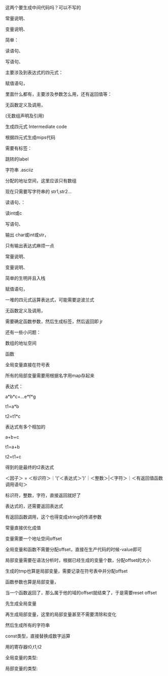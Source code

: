 这两个要生成中间代码吗？可以不写的

常量说明、

变量说明、



简单：

读语句、

写语句、

主要涉及到表达式的四元式：

赋值语句，

里面什么都有，主要涉及参数怎么用，还有返回值等：

无函数定义及调用，

(无数组声明及引用)





生成四元式 Intermediate code

根据四元式生成mips代码





需要有标签：

跳转的label

字符串 .asciiz

分配的地址空间，这里应该只有数组



现在只需要写字符串的 str1,str2...



读语句、：

读int或c

写语句、

输出 char或int或str，

只有输出表达式麻烦一点



常量说明、

变量说明、

简单的生明并且入栈



赋值语句，

一堆的四元式运算表达式，可能需要逆波兰式



无函数定义及调用，

需要确定函数参数，然后生成标签，然后返回即 jr





还有一些小问题：

数组的地址空间

函数



全局变量直接在符号表

所有的局部变量需要用根据名字用map存起来





表达式：

a\*b\*c+...e\*f\*g

t1=a*b

t2=t1*c





表达式有多个相加的

a+b+c

t1=a+b

t2=t1+c



得到的是最终的t2表达式





＜因子＞  = ＜标识符＞｜'('＜表达式＞')'｜＜整数＞|＜字符＞｜＜有返回值函数调用语句＞     

标识符，整数，字符，直接返回就好了

表达式的，还需要返回表达式

有返回函数调用，这个也得变成string的传递参数





常量直接优化成值

变量需要一个地址空间offset





全局变量和函数不需要分配offset，直接在生产代码的时候-value即可

局部变量需要在语法分析时，根据已经生成的变量个数，分配offset的大小

生成的tmp也算是局部变量，需要记录在符号表中并分配offset

函数参数也算是局部变量，

当一个函数返回了，那么属于他的域的offset就结束了，于是需要reset offset







先生成全局变量

再生成局部变量，这里的局部变量甚至不需要清除和变化

然后生成所有的字符串





const类型，直接替换成数字运算



用的寄存器t0,t1,t2

全局变量的类型:



局部变量的类型: